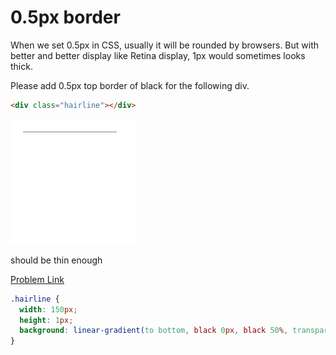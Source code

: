 # 0.5px border

When we set 0.5px in CSS, usually it will be rounded by browsers. But with better and better display like Retina display, 1px would sometimes looks thick.

Please add 0.5px top border of black for the following div.

```html
<div class="hairline"></div>
```

<img src="./assets/014-1.png" width="200">

should be thin enough

[Problem Link](https://bigfrontend.dev/css/hairline)

```css
.hairline {
  width: 150px;
  height: 1px;
  background: linear-gradient(to bottom, black 0px, black 50%, transparent 50%);
}
```
